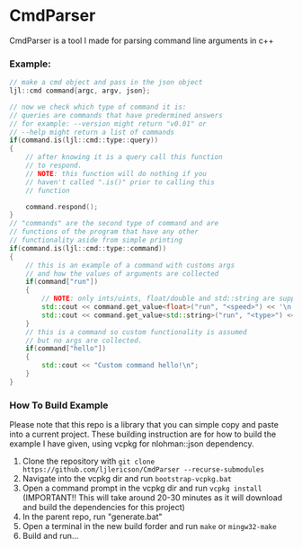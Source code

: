 # CmdParser

CmdParser is a tool I made for parsing command line arguments in c++

### Example:
```c++
// make a cmd object and pass in the json object
ljl::cmd command{argc, argv, json};

// now we check which type of command it is:
// queries are commands that have predermined answers
// for example: --version might return "v0.01" or
// --help might return a list of commands
if(command.is(ljl::cmd::type::query))
{
    // after knowing it is a query call this function
    // to respond. 
    // NOTE: this function will do nothing if you
    // haven't called ".is()" prior to calling this
    // function

    command.respond();
}
// "commands" are the second type of command and are
// functions of the program that have any other
// functionality aside from simple printing
if(command.is(ljl::cmd::type::command))
{
    // this is an example of a command with customs args
    // and how the values of arguments are collected 
    if(command["run"])
    {    
        // NOTE: only ints/uints, float/double and std::string are supported
        std::cout << command.get_value<float>("run", "<speed>") << '\n';
        std::cout << command.get_value<std::string>("run", "<type>") << '\n';
    }
    // this is a command so custom functionality is assumed
    // but no args are collected.
    if(command["hello"])
    {
        std::cout << "Custom command hello!\n";
    }
}
```

### How To Build Example
Please note that this repo is a library that you can simple copy and paste into a current project.
These building instruction are for how to build the example I have given, using vcpkg for nlohman::json dependency.
1. Clone the repository with `git clone https://github.com/ljlericson/CmdParser --recurse-submodules`
2. Navigate into the vcpkg dir and run `bootstrap-vcpkg.bat`
3. Open a command prompt in the vcpkg dir and run `vcpkg install` (IMPORTANT!! This will take around 20-30 minutes as it will download and build the dependencies for this project)
4. In the parent repo, run "generate.bat"
5. Open a terminal in the new build forder and run `make` or `mingw32-make`
8. Build and run...